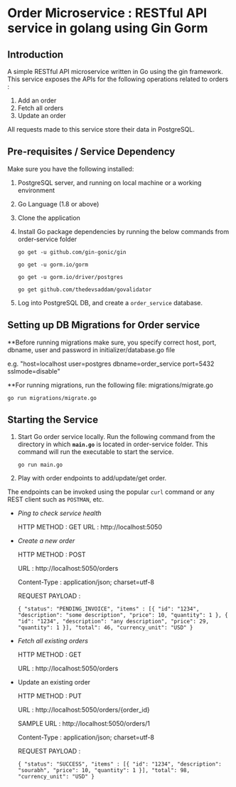 # Order Microservice : RESTful API service in golang using Gin Gorm
## Introduction

A simple RESTful API microservice written in Go using the gin framework. This service exposes the APIs for the following operations related to orders :
1. Add an order
2. Fetch all orders
3. Update an order

All requests made to this service store their data in PostgreSQL.

## Pre-requisites / Service Dependency

Make sure you have the following installed:

1. PostgreSQL server, and running on local machine or a working environment
2. Go Language (1.8 or above)
3. Clone the application
4. Install Go package dependencies by running the below commands from order-service folder

    `go get -u github.com/gin-gonic/gin`
    
    `go get -u gorm.io/gorm`
    
    `go get -u gorm.io/driver/postgres`
    
    `go get github.com/thedevsaddam/govalidator`
    
    
5. Log into PostgreSQL DB, and create a `order_service` database.

## Setting up DB Migrations for Order service

**Before running migrations make sure, you specify correct host, port, dbname, user and password in initializer/database.go file

e.g. "host=localhost user=postgres dbname=order_service port=5432 sslmode=disable"

**For running migrations, run the following file: migrations/migrate.go

    go run migrations/migrate.go


## Starting the Service
1. Start Go order service locally. Run the following command from the directory in which **`main.go`** is located in order-service folder. This command will run the executable to start the service.
    
    `go run main.go`
    
2. Play with order endpoints to add/update/get order.

The endpoints can be invoked using the popular `curl` command or any REST client such as `POSTMAN`, etc.

* _Ping to check service health_
    
    
    HTTP METHOD : GET
    URL : http://localhost:5050

* _Create a new order_

    
    HTTP METHOD : POST
    
    URL : http://localhost:5050/orders
    
    Content-Type : application/json; charset=utf-8
    
    REQUEST PAYLOAD :
    
    `
    {
    "status": "PENDING_INVOICE",
    "items" : [{
        "id": "1234",
        "description": "some description",
        "price": 10,
        "quantity": 1
    },
    {
        "id": "1234",
        "description": "any description",
        "price": 29,
        "quantity": 1
    }],
    "total": 46,
    "currency_unit": "USD"
}
`
* _Fetch all existing orders_
    
    
    HTTP METHOD : GET
    
    URL : http://localhost:5050/orders


* Update an existing order
    
    
    HTTP METHOD : PUT
    
    URL : http://localhost:5050/orders/{order_id}
    
    SAMPLE URL : http://localhost:5050/orders/1
    
    Content-Type : application/json; charset=utf-8
    
    REQUEST PAYLOAD :
    
   `{
    "status": "SUCCESS",
    "items" : [{
        "id": "1234",
        "description": "sourabh",
        "price": 10,
        "quantity": 1
    }],
    "total": 98,
    "currency_unit": "USD"
}`

 
